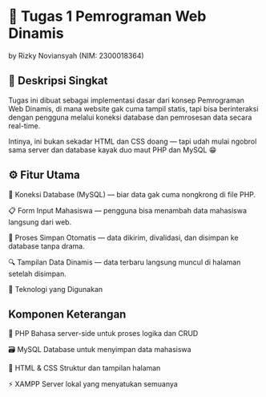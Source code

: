 # 🧠 Tugas 1  Pemrograman Web Dinamis

by Rizky Noviansyah (NIM: 2300018364)

## 🚀 Deskripsi Singkat

Tugas ini dibuat sebagai implementasi dasar dari konsep Pemrograman Web Dinamis, di mana website gak cuma tampil statis, tapi bisa berinteraksi dengan pengguna melalui koneksi database dan pemrosesan data secara real-time.

Intinya, ini bukan sekadar HTML dan CSS doang — tapi udah mulai ngobrol sama server dan database kayak duo maut PHP dan MySQL 😁

## ⚙️ Fitur Utama

🧩 Koneksi Database (MySQL) — biar data gak cuma nongkrong di file PHP.

📋 Form Input Mahasiswa — pengguna bisa menambah data mahasiswa langsung dari web.

💾 Proses Simpan Otomatis — data dikirim, divalidasi, dan disimpan ke database tanpa drama.

🔍 Tampilan Data Dinamis — data terbaru langsung muncul di halaman setelah disimpan.

🧰 Teknologi yang Digunakan

## Komponen	Keterangan

🐘 PHP	Bahasa server-side untuk proses logika dan CRUD

🗃️ MySQL	Database untuk menyimpan data mahasiswa

🧱 HTML & CSS	Struktur dan tampilan halaman

⚡ XAMPP	Server lokal yang menyatukan semuanya
